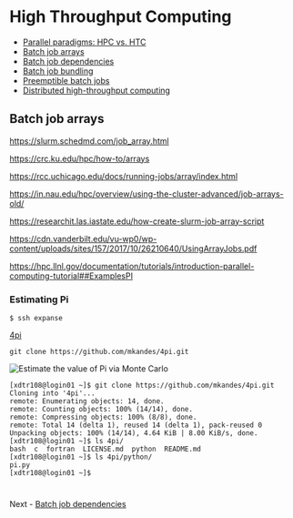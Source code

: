 # High Throughput Computing

- [Parallel paradigms: HPC vs. HTC](PARALLEL.md)
- [Batch job arrays](ARRAYS.md)
- [Batch job dependencies](DEPENDENCIES.md)
- [Batch job bundling](BUNDLING.md)
- [Preemptible batch jobs](PREEMPTIBLE.md)
- [Distributed high-throughput computing](DHTC.md)

## Batch job arrays

https://slurm.schedmd.com/job_array.html

https://crc.ku.edu/hpc/how-to/arrays

https://rcc.uchicago.edu/docs/running-jobs/array/index.html

https://in.nau.edu/hpc/overview/using-the-cluster-advanced/job-arrays-old/

https://researchit.las.iastate.edu/how-create-slurm-job-array-script

https://cdn.vanderbilt.edu/vu-wp0/wp-content/uploads/sites/157/2017/10/26210640/UsingArrayJobs.pdf


https://hpc.llnl.gov/documentation/tutorials/introduction-parallel-computing-tutorial##ExamplesPI


### Estimating Pi

```
$ ssh expanse
```

[4pi](https://github.com/mkandes/4pi)

```
git clone https://github.com/mkandes/4pi.git
```

![Estimate the value of Pi via Monte Carlo](https://hpc.llnl.gov/sites/default/files/styles/no_sidebar_3_up/public/pi1.gif)

```
[xdtr108@login01 ~]$ git clone https://github.com/mkandes/4pi.git
Cloning into '4pi'...
remote: Enumerating objects: 14, done.
remote: Counting objects: 100% (14/14), done.
remote: Compressing objects: 100% (8/8), done.
remote: Total 14 (delta 1), reused 14 (delta 1), pack-reused 0
Unpacking objects: 100% (14/14), 4.64 KiB | 8.00 KiB/s, done.
[xdtr108@login01 ~]$ ls 4pi/
bash  c  fortran  LICENSE.md  python  README.md
[xdtr108@login01 ~]$ ls 4pi/python/
pi.py
[xdtr108@login01 ~]$
```

#

Next - [Batch job dependencies](DEPENDENCIES.md)
